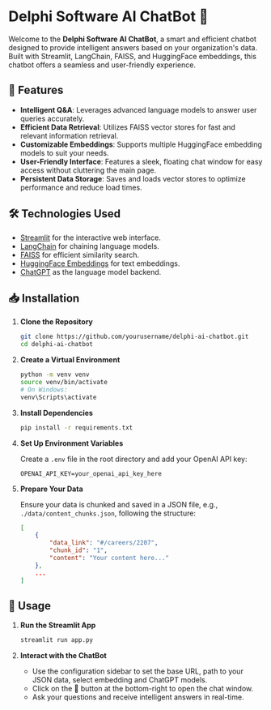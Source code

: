 # Delphi Software AI ChatBot 💬

Welcome to the **Delphi Software AI ChatBot**, a smart and efficient chatbot designed to provide intelligent answers based on your organization's data. Built with Streamlit, LangChain, FAISS, and HuggingFace embeddings, this chatbot offers a seamless and user-friendly experience.

## 🚀 Features

- **Intelligent Q&A**: Leverages advanced language models to answer user queries accurately.
- **Efficient Data Retrieval**: Utilizes FAISS vector stores for fast and relevant information retrieval.
- **Customizable Embeddings**: Supports multiple HuggingFace embedding models to suit your needs.
- **User-Friendly Interface**: Features a sleek, floating chat window for easy access without cluttering the main page.
- **Persistent Data Storage**: Saves and loads vector stores to optimize performance and reduce load times.

## 🛠️ Technologies Used

- [Streamlit](https://streamlit.io/) for the interactive web interface.
- [LangChain](https://github.com/hwchase17/langchain) for chaining language models.
- [FAISS](https://github.com/facebookresearch/faiss) for efficient similarity search.
- [HuggingFace Embeddings](https://huggingface.co/models) for text embeddings.
- [ChatGPT](https://openai.com/blog/chatgpt) as the language model backend.

## 📥 Installation

1. **Clone the Repository**
   ```bash
   git clone https://github.com/yourusername/delphi-ai-chatbot.git
   cd delphi-ai-chatbot
   ```
2. **Create a Virtual Environment**
   ```bash
   python -m venv venv
   source venv/bin/activate
   # On Windows:
   venv\Scripts\activate
   ```
3. **Install Dependencies**

   ```bash
   pip install -r requirements.txt
   ```

4. **Set Up Environment Variables**

   Create a `.env` file in the root directory and add your OpenAI API key:

   ```plaintext
   OPENAI_API_KEY=your_openai_api_key_here
   ```

5. **Prepare Your Data**

   Ensure your data is chunked and saved in a JSON file, e.g., `./data/content_chunks.json`, following the structure:

   ```json
   [
       {
           "data_link": "#/careers/2207",
           "chunk_id": "1",
           "content": "Your content here..."
       },
       ...
   ]
   ```

## 🎯 Usage

1. **Run the Streamlit App**

   ```bash
   streamlit run app.py
   ```

2. **Interact with the ChatBot**
   - Use the configuration sidebar to set the base URL, path to your JSON data, select embedding and ChatGPT models.
   - Click on the 💬 button at the bottom-right to open the chat window.
   - Ask your questions and receive intelligent answers in real-time.
